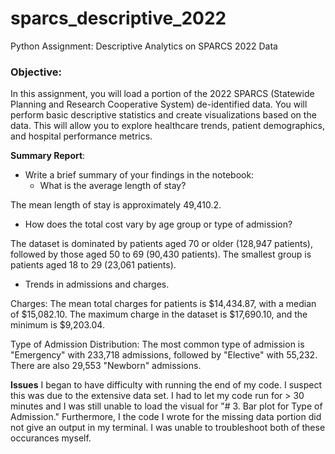 # sparcs_descriptive_2022
Python Assignment: Descriptive Analytics on SPARCS 2022 Data

### Objective:

In this assignment, you will load a portion of the 2022 SPARCS (Statewide Planning and Research Cooperative System) de-identified data. You will perform basic descriptive statistics and create visualizations based on the data. This will allow you to explore healthcare trends, patient demographics, and hospital performance metrics. 

 **Summary Report**:
   - Write a brief summary of your findings in the notebook:
     - What is the average length of stay?  

The mean length of stay is approximately 49,410.2.

- How does the total cost vary by age group or type of admission?
     
The dataset is dominated by patients aged 70 or older (128,947 patients), followed by those aged 50 to 69 (90,430 patients). The smallest group is patients aged 18 to 29 (23,061 patients).

- Trends in admissions and charges.

Charges: The mean total charges for patients is $14,434.87, with a median of $15,082.10. The maximum charge in the dataset is $17,690.10, and the minimum is $9,203.04.

Type of Admission Distribution: The most common type of admission is "Emergency" with 233,718 admissions, followed by "Elective" with 55,232. There are also 29,553 "Newborn" admissions.

**Issues**
I began to have difficulty with running the end of my code. I suspect this was due to the extensive data set. I had to let my code run for > 30 minutes and I was still unable to load the visual for "# 3. Bar plot for Type of Admission." Furthermore, I the code I wrote for the missing data portion did not give an output in my terminal. I was unable to troubleshoot both of these occurances myself. 


